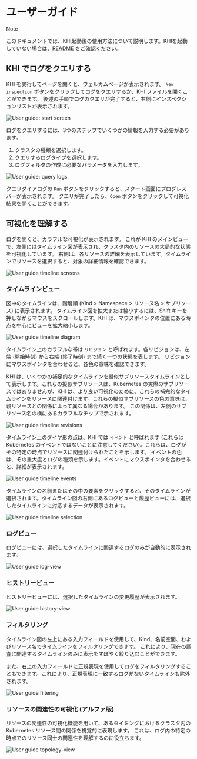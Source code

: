 # ユーザーガイド

> [!NOTE]
> このドキュメントでは、KHI起動後の使用方法について説明します。KHIを起動していない場合は、[README](../../README.ja.md) をご確認ください。

## KHI でログをクエリする

KHI を実行してページを開くと、ウェルカムページが表示されます。
`New inspection` ボタンをクリックしてログをクエリするか、KHI ファイルを開くことができます。
後述の手順でログのクエリが完了すると、右側にインスペクションリストが表示されます。

![User guide: start screen](../../image/ja/guide-start-screen.png)

ログをクエリするには、3つのステップでいくつかの情報を入力する必要があります。

1. クラスタの種類を選択します。
2. クエリするログタイプを選択します。
3. ログフィルタの作成に必要なパラメータを入力します。

![User guide: query logs](../../image/ja/guide-query.png)

クエリダイアログの `Run` ボタンをクリックすると、スタート画面にプログレスバーが表示されます。
クエリが完了したら、`Open` ボタンをクリックして可視化結果を開くことができます。

## 可視化を理解する

ログを開くと、カラフルな可視化が表示されます。
これが KHI のメインビューで、左側にはタイムライン図が表示され、クラスタ内のリソースの大局的な状態を可視化しています。
右側は、各リソースの詳細を表示しています。タイムラインでリソースを選択すると、対象の詳細情報を確認できます。

![User guide timeline screens](../../image/ja/guide-timeline-screen.png)

### タイムラインビュー

図中のタイムラインは、階層順 (Kind > Namespace > リソース名 > サブリソース) に表示されます。
タイムライン図を拡大または縮小するには、Shift キーを押しながらマウスをスクロールします。KHI は、マウスポインタの位置にある時点を中心にビューを拡大縮小します。

![User guide timeline diagram](../../image/ja/guide-timeline-diagram.png)

タイムライン上のカラフルな帯は `リビジョン` と呼ばれます。各リビジョンは、左端 (開始時刻) から右端 (終了時刻) まで続く一つの状態を表します。
リビジョンにマウスポインタを合わせると、各色の意味を確認できます。

KHI は、いくつかの補足的なタイムラインを擬似サブリソースタイムラインとして表示します。これらの擬似サブリソースは、Kubernetes の実際​​のサブリソースではありませんが、KHI は、より良い可視化のために、これらの補完的なタイムラインをリソースに関連付けます。これらの擬似サブリソースの色の意味は、親リソースとの関係によって異なる場合があります。
この関係は、左側のサブリソース名の横にあるカラフルなチップで示されます。

![User guide timeline revisions](../../image/ja/guide-timelines-revisions.png)

タイムライン上のダイヤ形の点は、KHI では `イベント` と呼ばれます (これらは Kubernetes のイベントではないことに注意してください)。これらは、ログがその特定の時点でリソースに関連付けられたことを示します。
イベントの色は、その重大度とログの種類を示します。イベントにマウスポインタを合わせると、詳細が表示されます。

![User guide timeline events](../../image/ja/guide-timelines-events.png)

タイムラインの名前またはその中の要素をクリックすると、そのタイムラインが選択されます。タイムライン図の右側にあるログビューと履歴ビューには、選択したタイムラインに対応するデータが表示されます。

![User guide timeline selection](../../image/ja/guide-timeline-selection.png)

### ログビュー

ログビューには、選択したタイムラインに関連するログのみが自動的に表示されます。

![User guide log-view](../../image/ja/guide-log-view.png)

### ヒストリービュー

ヒストリービューには、選択したタイムラインの変更履歴が表示されます。

![User guide history-view](../../image/ja/guide-history-view.png)

### フィルタリング

タイムライン図の左上にある入力フィールドを使用して、Kind、名前空間、およびリソース名でタイムラインをフィルタリングできます。
これにより、現在の調査に関連するタイムラインのみに表示をすばやく絞り込むことができます。

また、右上の入力フィールドに正規表現を使用してログをフィルタリングすることもできます。これにより、正規表現に一致するログがないタイムラインも除外されます。

![User guide filtering](../../image/ja/guide-filtering.png)

### リソースの関連性の可視化 (アルファ版)

リソースの関連性の可視化機能を用いて、あるタイミングにおけるクラスタ内のKubernetes リソース間の関係を視覚的に表現します。
これは、ログ内の特定の時点でのリソース同士の関連性を理解するのに役立ちます。

![User guide topology-view](../../image/ja/guide-topology-view.png)